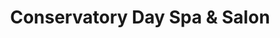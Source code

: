 ---
title: "Conservatory Day Spa & Salon"
url: /kingwood/conservatory-day-spa-und-salon/
shop: Kosmetik
---